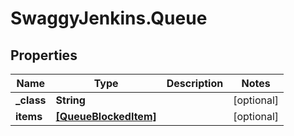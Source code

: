 # SwaggyJenkins.Queue

## Properties

Name | Type | Description | Notes
------------ | ------------- | ------------- | -------------
**_class** | **String** |  | [optional] 
**items** | [**[QueueBlockedItem]**](QueueBlockedItem.md) |  | [optional] 


